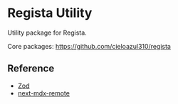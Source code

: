 # Regista Utility

Utility package for Regista.

Core packages: <https://github.com/cieloazul310/regista>

## Reference

- [Zod]
- [next-mdx-remote]

[Zod]: https://zod.dev/ "Zod"
[next-mdx-remote]: https://github.com/hashicorp/next-mdx-remote "next-mdx-remote"
